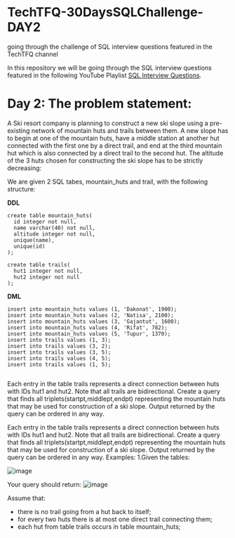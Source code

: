 # TechTFQ-30DaysSQLChallenge-DAY2
going through the challenge of SQL interview questions featured in the TechTFQ channel



In this repository we will be going through the SQL interview questions featured in the following YouTube Playlist [SQL Interview Questions](https://www.youtube.com/watch?v=rM1BVoBke04&list=PLavw5C92dz9Hxz0YhttDniNgKejQlPoAn&index=2).

# **Day 2: The problem statement:**

A Ski resort company is planning to construct a new ski slope using a pre-existing network of mountain huts and trails between them.
A new slope has to begin at one of the mountain huts, have a middle station at another hut connected with the first one by a direct trail, and end at the third mountain hut which is also connected by a direct trail to the second hut.
The altitude of the 3 huts chosen for constructing the ski slope has to be strictly decreasing:

We are given 2 SQL tabes, mountain_huts and trail, with the following structure:

**DDL**
```
create table mountain_huts(
  id integer not null,
  name varchar(40) not null,
  altitude integer not null,
  unique(name),
  unique(id)
);

create table trails(
  hut1 integer not null,
  hut2 integer not null
);

```

**DML**

```
insert into mountain_huts values (1, 'Dakonat', 1900);
insert into mountain_huts values (2, 'Natisa', 2100);
insert into mountain_huts values (3, 'Gajantut', 1600);
insert into mountain_huts values (4, 'Rifat', 782);
insert into mountain_huts values (5, 'Tupur', 1370);
insert into trails values (1, 3);
insert into trails values (3, 2);
insert into trails values (3, 5);
insert into trails values (4, 5);
insert into trails values (1, 5);


```
Each entry in the table trails represents a direct connection between huts with IDs hut1 and hut2. Note that all trails are bidirectional.
Create a query that finds all triplets(startpt,middlept,endpt) representing the mountain huts that may be used for construction of a ski slope.
Output returned by the query can be ordered in any way.


Each entry in the table trails represents a direct connection between huts with IDs hut1 and hut2. Note that all trails are bidirectional.
Create a query that finds all triplets(startpt,middlept,endpt) representing the mountain huts that may be used for construction of a ski slope.
Output returned by the query can be ordered in any way.
Examples:
1.Given the tables:

![image](https://github.com/Highashikata/TechTFQ-30DaysSQLChallenge-DAY2/assets/96960411/4c972ccf-3269-4e8a-a847-997d9e2efaaf)


Your query should return:
![image](https://github.com/Highashikata/TechTFQ-30DaysSQLChallenge-DAY2/assets/96960411/f294a8e1-2123-43e7-9873-cba1eb44ca3b)

Assume that:

- there is no trail going from a hut back to itself;
- for every two huts there is at most one direct trail connecting them;
- each hut from table trails occurs in table mountain_huts;

